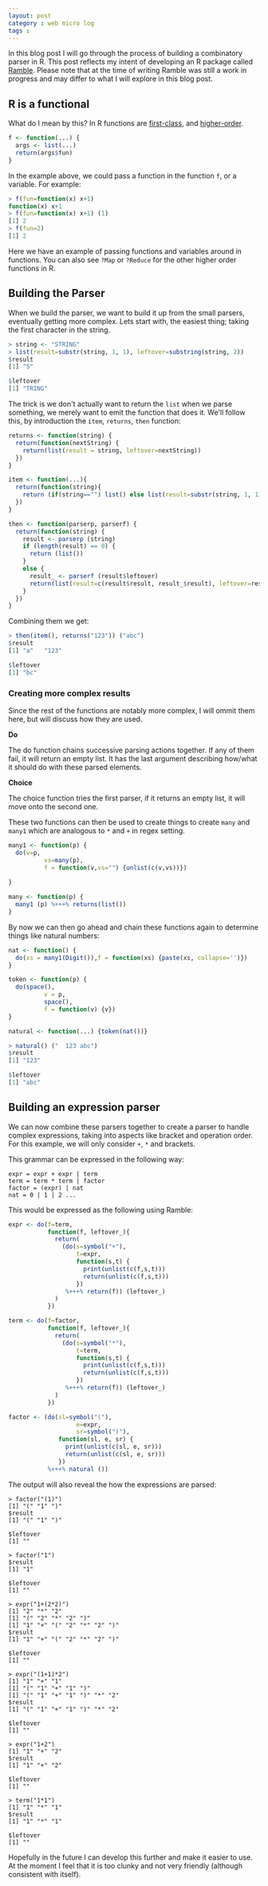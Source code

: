 ```yaml
---
layout: post
category : web micro log
tags : 
---
```


In this blog post I will go through the process of building a combinatory parser in R. This post reflects
my intent of developing an R package called [Ramble](https://github.com/charliec443/Ramble). Please note that at the time of writing
Ramble was still a work in progress and may differ to what I will explore in this blog post.

## R is a functional

What do I mean by this? In R functions are [first-class](http://en.wikipedia.org/wiki/First-class_function), and [higher-order](http://en.wikipedia.org/wiki/Higher-order_function). 

```r
f <- function(...) {
  args <- list(...)
  return(args$fun)
}
```

In the example above, we could pass a function in the function `f`, or a variable. For example:

```r
> f(fun=function(x) x+1)
function(x) x+1
> f(fun=function(x) x+1) (1)
[1] 2
> f(fun=2)
[1] 2
```

Here we have an example of passing functions and variables around in functions. You can also see `?Map` or `?Reduce` for the other higher order functions in R. 

## Building the Parser

When we build the parser, we want to build it up from the small parsers, eventually getting more complex. Lets start with, the easiest thing; taking the first character in the string.

```r
> string <- "STRING"
> list(result=substr(string, 1, 1), leftover=substring(string, 2))
$result
[1] "S"

$leftover
[1] "TRING"
```

The trick is we don't actually want to return the `list` when we parse something, we merely want to emit the function that does it. We'll follow this, by introduction the `item`, `returns`, `then` function:

```r
returns <- function(string) {
  return(function(nextString) {
    return(list(result = string, leftover=nextString))
  })
}

item <- function(...){
  return(function(string){
    return (if(string=="") list() else list(result=substr(string, 1, 1), leftover=substring(string, 2)))
  })
}

then <- function(parserp, parserf) {
  return(function(string) {
    result <- parserp (string)
    if (length(result) == 0) {
      return (list())
    }
    else {
      result_ <- parserf (result$leftover)
      return(list(result=c(result$result, result_$result), leftover=result_$leftover))
    }
  })
}
```

Combining them we get:

```r
> then(item(), returns("123")) ("abc")
$result
[1] "a"   "123"

$leftover
[1] "bc"
```

### Creating more complex results

Since the rest of the functions are notably more complex, I will ommit them here, but will discuss how they are used.

**Do**  

The do function chains successive parsing actions together. If any of them fail, it will return an empty list. It has the last argument describing how/what it should do with these parsed elements.

**Choice**  

The choice function tries the first parser, if it returns an empty list, it will move onto the second one.

These two functions can then be used to create things to create `many` and `many1` which are analogous to `*` and `+` in regex setting.

```r
many1 <- function(p) {
  do(v=p,
          vs=many(p),
          f = function(v,vs="") {unlist(c(v,vs))})
  
}

many <- function(p) {
  many1 (p) %+++% returns(list())
}
```

By now we can then go ahead and chain these functions again to determine things like natural numbers:

```r
nat <- function() {
  do(xs = many1(Digit()),f = function(xs) {paste(xs, collapse='')})  
}

token <- function(p) {
  do(space(),
          v = p,
          space(), 
          f = function(v) {v})
}

natural <- function(...) {token(nat())}

> natural() ("  123 abc")
$result
[1] "123"

$leftover
[1] "abc"
```

## Building an expression parser

We can now combine these parsers together to create a parser to handle complex expressions, taking into aspects like bracket and operation order. For this example, we will only consider `+`, `*` and brackets.

This grammar can be expressed in the following way:

```
expr = expr + expr | term
term = term * term | factor
factor = (expr) | nat
nat = 0 | 1 | 2 ...
```

This would be expressed as the following using Ramble:

```r
expr <- do(f=term, 
           function(f, leftover_){
             return(
               (do(s=symbol("+"),
                   t=expr,
                   function(s,t) {
                     print(unlist(c(f,s,t)))
                     return(unlist(c(f,s,t)))
                   })
                %+++% return(f)) (leftover_)
             )
           })

term <- do(f=factor, 
           function(f, leftover_){
             return(
               (do(s=symbol("*"),
                   t=term,
                   function(s,t) {
                     print(unlist(c(f,s,t)))
                     return(unlist(c(f,s,t)))
                   })
                %+++% return(f)) (leftover_)
             )
           })

factor <- (do(sl=symbol("("),
                   e=expr,
                   sr=symbol(")"),
              function(sl, e, sr) {
                print(unlist(c(sl, e, sr)))
                return(unlist(c(sl, e, sr)))
              })
           %+++% natural ())
```

The output will also reveal the how the expressions are parsed:

```
> factor("(1)")
[1] "(" "1" ")"
$result
[1] "(" "1" ")"

$leftover
[1] ""

> factor("1")
$result
[1] "1"

$leftover
[1] ""

> expr("1+(2*2)")
[1] "2" "*" "2"
[1] "(" "2" "*" "2" ")"
[1] "1" "+" "(" "2" "*" "2" ")"
$result
[1] "1" "+" "(" "2" "*" "2" ")"

$leftover
[1] ""

> expr("(1+1)*2")
[1] "1" "+" "1"
[1] "(" "1" "+" "1" ")"
[1] "(" "1" "+" "1" ")" "*" "2"
$result
[1] "(" "1" "+" "1" ")" "*" "2"

$leftover
[1] ""

> expr("1+2")
[1] "1" "+" "2"
$result
[1] "1" "+" "2"

$leftover
[1] ""

> term("1*1")
[1] "1" "*" "1"
$result
[1] "1" "*" "1"

$leftover
[1] ""
```

Hopefully in the future I can develop this further and make it easier to use. At the moment I feel that it is too clunky and not very friendly (although consistent with itself).










